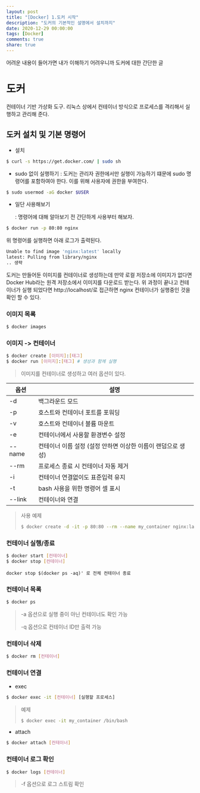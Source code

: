 ```yaml
---
layout: post
title: "[Docker] 1.도커 시작"
description: "도커의 기본적인 설명에서 설치까지"
date: 2020-12-29 00:00:00
tags: [Docker]
comments: true
share: true
---
```

어려운 내용이 들어가면 내가 이해하기 어려우니까 도커에 대한 간단한 글
# 도커
컨테이너 기반 가상화 도구. 리눅스 상에서 컨테이너 방식으로 프로세스를 격리해서 실행하고 관리해 준다.



## 도커 설치 및 기본 명령어

- 설치


```bash
$ curl -s https://get.docker.com/ | sudo sh
```

- sudo 없이 실행하기
: 도커는 관리자 권한에서만 실행이 가능하기 떄문에 sudo 명령어를 포함하여야 한다. 이를 위해 사용자에 권한을 부여한다.
```bash
$ sudo usermod -aG docker $USER
````

- 일단 사용해보기

  : 명령어에 대해 알아보기 전 간단하게 사용부터 해보자.
```bash
$ docker run -p 80:80 nginx
````

  위 명령어를 실행하면 아래 로그가 출력된다.

```bash
Unable to find image 'nginx:latest' locally
latest: Pulling from library/nginx
.. 생략
```

도커는 만들어둔 이미지를 컨테이너로 생성하는데 만약 로컬 저장소에 이미지가 없다면 Docker Hub라는 원격 저장소에서 이미지를 다운로드 받는다.  위 과정이 끝나고 컨테이너가 실행 되었다면 http://localhost/로 접근하면 nginx 컨테이너가 실행중인 것을 확인 할 수 있다.



### 이미지 목록

```bash
$ docker images
```

### 이미지 -> 컨테이너

```bash
$ docker create [이미지]:[태그]
$ docker run [이미지]:[태그] # 생성과 함께 실행
```

> 이미지를 컨테이너로 생성하고 여러 옵션이 있다.

| 옵션   | 설명                                                         |
| ------ | ------------------------------------------------------------ |
| -d     | 백그라운드 모드                                              |
| -p     | 호스트와 컨테이너 포트를 포워딩                              |
| -v     | 호스트와 컨테이너 볼륨 마운트                                |
| -e     | 컨테이너에서 사용할 환경변수 설정                            |
| --name | 컨테이너 이름 설정 (설정 안하면 이상한 이름이 랜덤으로 생성) |
| --rm   | 프로세스 종료 시 컨테이너 자동 제거                          |
| -i     | 컨테이너 연결없이도 표준입력 유지                            |
| -t     | bash 사용을 위한 명령어 셀 표시                              |
| --link | 컨테이너와 연결                                              |

> 사용 예제
>
> ```bash
> $ docker create -d -it -p 80:80 --rm --name my_container nginx:latest
> ```

### 컨테이너 실행/종료

```bash
$ docker start [컨테이너]
$ docker stop [컨테이너]
```

`docker stop $(docker ps -aq)' 로 전체 컨테이너 종료`

### 컨테이너 목록

```bash
$ docker ps
```

> -a 옵션으로 실행 중이 아닌 컨테이너도 확인 가능
>
> -q 옵션으로 컨테이너 ID만 출력 가능

### 컨테이너 삭제

```bash
$ docker rm [컨테이너]
```

### 컨테이너 연결

- exec

```bash
$ docker exec -it [컨테이너] [실행할 프로세스]
```

> 예제
>
> ```bash
> $ docker exec -it my_container /bin/bash
> ```

- attach

```bash
$ docker attach [컨테이너]
```

  ### 컨테이너 로그 확인

```bash
$ docker logs [컨테이너]
```

> -f 옵션으로 로그 스트림 확인